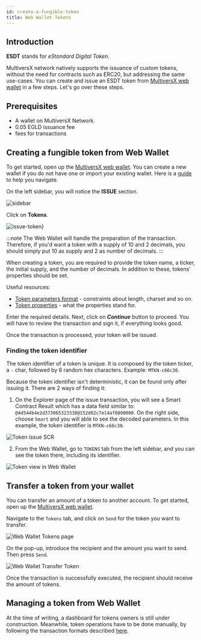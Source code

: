 ```yaml
---
id: create-a-fungible-token
title: Web Wallet Tokens
---
```


[comment]: # (mx-context)

[comment]: # (mx-context)

## **Introduction**

**ESDT** stands for _eStandard Digital Token_.

MultiversX network natively supports the issuance of custom tokens, without the need for contracts such as ERC20, but addressing the same use-cases.
You can create and issue an ESDT token from [MultiversX web wallet](https://wallet.multiversx.com/) in a few steps. Let's go over these steps.

[comment]: # (mx-context)

## **Prerequisites**

- A wallet on MultiversX Network.
- 0.05 EGLD issuance fee
- fees for transactions

[comment]: # (mx-context)

## **Creating a fungible token from Web Wallet**

To get started, open up the [MultiversX web wallet](https://wallet.multiversx.com/). You can create a new wallet if you do not have one or import your existing wallet. Here is a [guide](https://docs.multiversx.com/wallet/web-wallet/) to help you navigate.

On the left sidebar, you will notice the **ISSUE** section.

![sidebar](/wallet/wallet-tokens/sidebar.png)

Click on **Tokens**.

![issue-token}](/wallet/wallet-tokens/issue-token.png)

:::note
The Web Wallet will handle the preparation of the transaction. Therefore, if you'd want a token with a supply of 10 and 2 decimals, you should simply put 10 as supply and 2 as number of decimals.
:::

When creating a token, you are required to provide the token name, a ticker, the initial supply, and the number of decimals.
In addition to these, tokens' properties should be set.

Useful resources:

- [Token parameters format](/tokens/esdt-tokens#parameters-format) - constraints about length, charset and so on.
- [Token properties](/tokens/esdt-tokens#configuration-properties-of-an-esdt-token) - what the properties stand for.

Enter the required details. Next, click on **_Continue_** button to proceed. You will have to review the transaction and sign it, if everything looks good.

Once the transaction is processed, your token will be issued.

[comment]: # (mx-context)

### **Finding the token identifier**

The token identifier of a token is unique. It is composed by the token ticker, a `-` char, followed by 6 random hex characters. Example: `MTKN-c66c30`.

Because the token identifier isn't deterministic, it can be found only after issuing it. There are 2 ways of finding it:

1. On the Explorer page of the issue transaction, you will see a Smart Contract Result which has a data field similar to: `@4d544b4e2d373065323338@152d02c7e14af6800000`.
   On the right side, choose `Smart` and you will able to see the decoded parameters. In this example, the token identifier is `MTKN-c66c30`.

![Token issue SCR](/wallet/wallet-tokens/scr-issue-token.png)

2. From the Web Wallet, go to `TOKENS` tab from the left sidebar, and you can see the token there, including its identifier.

![Token view in Web Wallet](/wallet/wallet-tokens/web-wallet-token-display.png)

[comment]: # (mx-context)

## **Transfer a token from your wallet**

You can transfer an amount of a token to another account. To get started, open up the [MultiversX web wallet](https://wallet.multiversx.com/).

Navigate to the `Tokens` tab, and click on `Send` for the token you want to transfer.

![Web Wallet Tokens page](/wallet/wallet-tokens/web-wallet-tokens-page.png)

On the pop-up, introduce the recipient and the amount you want to send. Then press `Send`.

![Web Wallet Transfer Token](/wallet/wallet-tokens/web-wallet-transfer-token.png)

Once the transaction is successfully executed, the recipient should receive the amount of tokens.

[comment]: # (mx-context)

## **Managing a token from Web Wallet**

At the time of writing, a dashboard for tokens owners is still under construction. Meanwhile, token operations have to be done
manually, by following the transaction formats described [here](/tokens/esdt-tokens/#management-operations).
